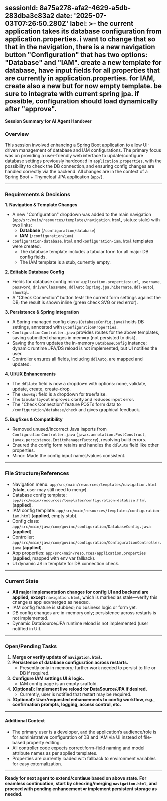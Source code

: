 sessionId: 8a75a278-afa2-4629-a5db-283dba3c83a2
date: '2025-07-03T07:26:50.280Z'
label: >-
  the current application takes its database configuration from
  application.properties. i want to change that so that in the navigation, there
  is a new navigation button "Configuration" that has two options: "Database"
  and "IAM". create a new template for database, have input fields for all
  properties that are currently in application.properties. for IAM, create also
  a new but for now empty template. be sure to integrate with current spring
  jpa. if possible, configuration should load dynamically after "approve".
---
**Session Summary for AI Agent Handover**

### Overview
This session involved enhancing a Spring Boot application to allow UI-driven management of database and IAM configurations. The primary focus was on providing a user-friendly web interface to update/configure database settings previously hardcoded in `application.properties`, with the possibility to check the DB connection, and ensuring config changes are handled correctly via the backend. All changes are in the context of a Spring Boot + Thymeleaf JPA application (`app/`).

---

### Requirements & Decisions

**1. Navigation & Template Changes**
- A new "Configuration" dropdown was added to the main navigation (`app/src/main/resources/templates/navigation.html`, status: stale) with two links:
  - **Database** (`/configuration/database`)
  - **IAM** (`/configuration/iam`)
- `configuration-database.html` and `configuration-iam.html` templates were created.
  - The database template includes a tabular form for all major DB config fields.
  - The IAM template is a stub, currently empty.

**2. Editable Database Config**
- Fields for database config mirror `application.properties`: `url`, `username`, `password`, `driverClassName`, `ddlAuto` (`spring.jpa.hibernate.ddl-auto`), `showSql`.
- A "Check Connection" button tests the current form settings against the DB; the result is shown inline (green check SVG or red error).

**3. Persistence & Spring Integration**
- A Spring-managed config class (`DatabaseConfig.java`) holds DB settings, annotated with `@ConfigurationProperties`.
- `ConfigurationController.java` provides routes for the above templates, saving submitted changes in memory (not persisted to disk).
- Saving the form updates the in-memory `DatabaseConfig` instance; dynamic runtime JPA/DS reload is not implemented, but UI notifies the user.
- Controller ensures all fields, including `ddlAuto`, are mapped and updated.

**4. UI/UX Enhancements**
- The `ddlAuto` field is now a dropdown with options: none, validate, update, create, create-drop.
- The `showSql` field is a dropdown for true/false.
- The tabular layout improves clarity and reduces input error.
- The "Check Connection" feature POSTs form data to `/configuration/database/check` and gives graphical feedback.

**5. Bugfixes & Compatibility**
- Removed unused/incorrect Java imports from `ConfigurationController.java` (`javax.annotation.PostConstruct`, `javax.persistence.EntityManagerFactory`), resolving build errors.
- Ensured the config form retains and handles the `ddlAuto` field like other properties.
- Minor: Made the config input names/values consistent.

---

### File Structure/References

- Navigation menu: `app/src/main/resources/templates/navigation.html` (**stale**, user may still need to merge).
- Database config template: `app/src/main/resources/templates/configuration-database.html` (**applied**).
- IAM config template: `app/src/main/resources/templates/configuration-iam.html` (**applied**, empty stub).
- Config class: `app/src/main/java/com/govinc/configuration/DatabaseConfig.java` (**applied**).
- Controller: `app/src/main/java/com/govinc/configuration/ConfigurationController.java` (**applied**).
- App properties: `app/src/main/resources/application.properties` (**applied**, mapped with env var fallback).
- UI dynamic JS in template for DB connection check.

---

### Current State

- **All major implementation changes for config UI and backend are applied, except** `navigation.html`, which is marked as stale—verify this change is applied/merged as needed.
- IAM config feature is stubbed; no business logic or form yet.
- DB config changes are in-memory only; persistence across restarts is not implemented.
- Dynamic DataSource/JPA runtime reload is not implemented (user notified in UI).

---

### Open/Pending Tasks

1. **Merge or verify update of `navigation.html`.**
2. **Persistence of database configuration across restarts.**
    - Presently only in memory; further work needed to persist to file or DB if required.
3. **Configure IAM settings UI & logic.**
    - IAM config page is an empty scaffold.
4. **(Optional): Implement live reload for DataSource/JPA if desired.**
    - Currently, user is notified that restart may be required.
5. **(Optional): User/requested enhancements to config workflow, e.g., confirmation prompts, logging, access control, etc.**

---

#### Additional Context
- The primary user is a developer, and the application’s audience/role is for administrative configuration of DB and IAM via UI instead of file-based property editing.
- All controller code expects correct form-field naming and model attribute names as per applied templates.
- Properties are currently loaded with fallback to environment variables for easy externalization.

---

**Ready for next agent to extend/continue based on above state. For seamless continuation, start by checking/merging `navigation.html`, and proceed with pending enhancement or implement persistent storage as needed.**